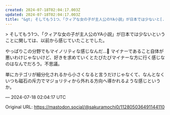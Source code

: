```yaml
---
created: 2024-07-18T02:04:17.003Z
updated: 2024-07-18T02:04:17.003Z
title: "&gt; そしてもう1つ、「クィアな女の子が主人公のYA小説」が日本では少ないと[...]"
---
```


<p>&gt; そしてもう1つ、「クィアな女の子が主人公のYA小説」が日本では少ないということに関しては、以前から感じていたことでした。</p><p>やっぱりこの分野でもマイノリティな感じなんだ…🥲 マイナーであること自体が悪いわけじゃないけど、好きを求めていくとたびたびマイナーな方に行く感じなのはなんでだろう。不思議。</p><p>単にカテゴリが細分化されるから小さくなると言うだけじゃなくて、なんとなくいつも磁石の斥力でマジョリティから外れる方向へ導かれるような感じというか。</p>

&mdash; 2024-07-18 02:04:17 UTC

Original URL: https://mastodon.social/@sakuramochi0/112805036491144110
